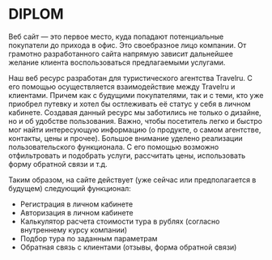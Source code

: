 # DIPLOM

Веб сайт — это первое место, куда попадают потенциальные покупатели до прихода в офис. Это своебразное лицо компании. От грамотно разработанного сайта напрямую зависит дальнейшее желание клиента воспользоваться предлагаемыми услугами.

Наш веб ресурс разработан для туристического агентства Travelru. С его помощью осуществляется взаимодействие между Travelru и клиентами. Причем как с будущими покупателями, так и с теми, кто уже приобрел путевку и хотел бы остлеживать её статус у себя в личном кабинете. 
Создавая данный ресурс мы заботились не только о дизайне, но и об удобстве пользования. Важно, чтобы посетитель легко и быстро мог найти интересующую информацию (о продукте, о самом агентстве, контакты, цены и прочее). Большое внимание уделено реализации пользовательского функционала. С его помощью возможно отфильтровать и подобрать услуги, рассчитать цены, использовать форму обратной связи и т.д.

Таким образом, на сайте действует (уже сейчас или предполагается в будущем) следующий функционал:
- Регистрация в личном кабинете
- Авторизация в личном кабинете
- Калькулятор расчета стоимости тура в рублях (согласно внутреннему курсу компании)
- Подбор тура по заданным параметрам
- Обратная связь с клиентами (отзывы, форма обратной связи)
